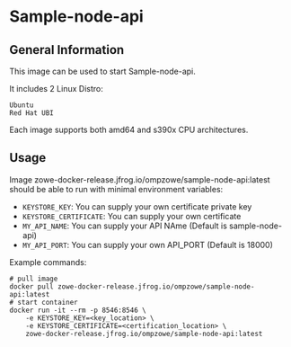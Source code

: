 # Sample-node-api

## General Information

This image can be used to start Sample-node-api.

It includes 2 Linux Distro:

    Ubuntu
    Red Hat UBI

Each image supports both amd64 and s390x CPU architectures.
## Usage

Image zowe-docker-release.jfrog.io/ompzowe/sample-node-api:latest should be able to run with minimal environment variables:

- `KEYSTORE_KEY`: You can supply your own certificate private key
- `KEYSTORE_CERTIFICATE`: You can supply your own certificate
- `MY_API_NAME`: You can supply your API NAme (Default is sample-node-api)
- `MY_API_PORT`: You can supply your own API_PORT (Default is 18000)

Example commands:

```
# pull image
docker pull zowe-docker-release.jfrog.io/ompzowe/sample-node-api:latest
# start container
docker run -it --rm -p 8546:8546 \
    -e KEYSTORE_KEY=<key_location> \
    -e KEYSTORE_CERTIFICATE=<certification_location> \
    zowe-docker-release.jfrog.io/ompzowe/sample-node-api:latest
```